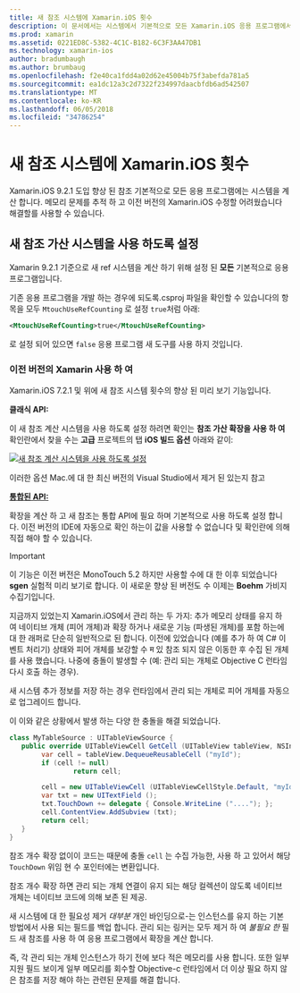 ```yaml
---
title: 새 참조 시스템에 Xamarin.iOS 횟수
description: 이 문서에서는 시스템에서 기본적으로 모든 Xamarin.iOS 응용 프로그램에서 활성화를 사용한 Xamarin의 향상 된 참조를 설명 합니다.
ms.prod: xamarin
ms.assetid: 0221ED8C-5382-4C1C-B182-6C3F3AA47DB1
ms.technology: xamarin-ios
author: bradumbaugh
ms.author: brumbaug
ms.openlocfilehash: f2e40ca1fdd4a02d62e45004b75f3abefda781a5
ms.sourcegitcommit: ea1dc12a3c2d7322f234997daacbfdb6ad542507
ms.translationtype: MT
ms.contentlocale: ko-KR
ms.lasthandoff: 06/05/2018
ms.locfileid: "34786254"
---
```

# <a name="new-reference-counting-system-in-xamarinios"></a>새 참조 시스템에 Xamarin.iOS 횟수

Xamarin.iOS 9.2.1 도입 향상 된 참조 기본적으로 모든 응용 프로그램에는 시스템을 계산 합니다. 메모리 문제를 추적 하 고 이전 버전의 Xamarin.iOS 수정할 어려웠습니다 해결할를 사용할 수 있습니다.

## <a name="enabling-the-new-reference-counting-system"></a>새 참조 가산 시스템을 사용 하도록 설정

Xamarin 9.2.1 기준으로 새 ref 시스템을 계산 하기 위해 설정 된 **모든** 기본적으로 응용 프로그램입니다.

기존 응용 프로그램을 개발 하는 경우에 되도록.csproj 파일을 확인할 수 있습니다의 항목을 모두 `MtouchUseRefCounting` 로 설정 `true`처럼 아래:

```xml
<MtouchUseRefCounting>true</MtouchUseRefCounting>
```

로 설정 되어 있으면 `false` 응용 프로그램 새 도구를 사용 하지 것입니다.

### <a name="using-older-versions-of-xamarin"></a>이전 버전의 Xamarin 사용 하 여

Xamarin.iOS 7.2.1 및 위에 새 참조 시스템 횟수의 향상 된 미리 보기 기능입니다.

**클래식 API:**

이 새 참조 계산 시스템을 사용 하도록 설정 하려면 확인는 **참조 가산 확장을 사용 하 여** 확인란에서 찾을 수는 **고급** 프로젝트의 탭 **iOS 빌드 옵션** 아래와 같이: 

[![](newrefcount-images/image1.png "새 참조 계산 시스템을 사용 하도록 설정")](newrefcount-images/image1.png#lightbox)

이러한 옵션 Mac.에 대 한 최신 버전의 Visual Studio에서 제거 된 있는지 참고

 **[통합된 API:](~/cross-platform/macios/unified/index.md)**

 확장을 계산 하 고 새 참조는 통합 API에 필요 하며 기본적으로 사용 하도록 설정 합니다. 이전 버전의 IDE에 자동으로 확인 하는이 값을 사용할 수 없습니다 및 확인란에 의해 직접 해야 할 수 있습니다.

    
> [!IMPORTANT]
> 이 기능은 이전 버전은 MonoTouch 5.2 하지만 사용할 수에 대 한 이후 되었습니다 **sgen** 실험적 미리 보기로 합니다. 이 새로운 향상 된 버전도 수 이제는 **Boehm** 가비지 수집기입니다.


지금까지 있었는지 Xamarin.iOS에서 관리 하는 두 가지: 추가 메모리 상태를 유지 하 여 네이티브 개체 (피어 개체)과 확장 하거나 새로운 기능 (파생된 개체)를 포함 하는에 대 한 래퍼로 단순히 일반적으로 된 합니다. 이전에 있었습니다 (예를 추가 하 여 C# 이벤트 처리기) 상태와 피어 개체를 보강할 수 म 있 참조 되지 않은 이동한 후 수집 된 개체를 사용 했습니다. 나중에 충돌이 발생할 수 (예: 관리 되는 개체로 Objective C 런타임 다시 호출 하는 경우).

새 시스템 추가 정보를 저장 하는 경우 런타임에서 관리 되는 개체로 피어 개체를 자동으로 업그레이드 합니다.

이 이와 같은 상황에서 발생 하는 다양 한 충돌을 해결 되었습니다.

```csharp
class MyTableSource : UITableViewSource {
   public override UITableViewCell GetCell (UITableView tableView, NSIndexPath indexPath) {
        var cell = tableView.DequeueReusableCell ("myId");
        if (cell != null)
                return cell;

        cell = new UITableViewCell (UITableViewCellStyle.Default, "myId");
        var txt = new UITextField ();
        txt.TouchDown += delegate { Console.WriteLine ("...."); };
        cell.ContentView.AddSubview (txt);
        return cell;
   }
}
```

참조 개수 확장 없이이 코드는 때문에 충돌 `cell` 는 수집 가능한, 사용 하 고 있어서 해당 `TouchDown` 위임 현 수 포인터에는 변환입니다.

참조 개수 확장 하면 관리 되는 개체 연결이 유지 되는 해당 컬렉션이 않도록 네이티브 개체는 네이티브 코드에 의해 보존 된 제공.

새 시스템에 대 한 필요성 제거 *대부분* 개인 바인딩으로-는 인스턴스를 유지 하는 기본 방법에서 사용 되는 필드를 백업 합니다. 관리 되는 링커는 모두 제거 하 여 *불필요 한* 필드 새 참조를 사용 하 여 응용 프로그램에서 확장을 계산 합니다.

즉, 각 관리 되는 개체 인스턴스가 하기 전에 보다 적은 메모리를 사용 합니다. 또한 일부 지원 필드 보이게 일부 메모리를 회수할 Objective-c 런타임에서 더 이상 필요 하지 않은 참조를 저장 해야 하는 관련된 문제를 해결 합니다.
